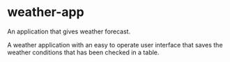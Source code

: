 # weather-app
An application that gives weather forecast. 

A weather application with an 
easy to operate user interface that saves the weather conditions 
that has been checked in a table. 
